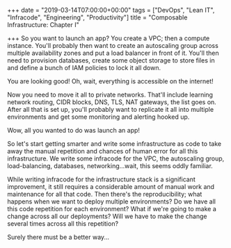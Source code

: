 +++
date = "2019-03-14T07:00:00+00:00"
tags = ["DevOps", "Lean IT", "Infracode", "Engineering", "Productivity"]
title = "Composable Infrastructure: Chapter I"

+++
So you want to launch an app? You create a VPC; then a compute instance. You'll probably then want to create an autoscaling group across multiple availability zones and put a load balancer in front of it. You'll then need to provision databases, create some object storage to store files in and define a bunch of IAM policies to lock it all down.

You are looking good! Oh, wait, everything is accessible on the internet!

Now you need to move it all to private networks. That'll include learning network routing, CIDR blocks, DNS, TLS, NAT gateways, the list goes on. After all that is set up, you'll probably want to replicate it all into multiple environments and get some monitoring and alerting hooked up.

Wow, all you wanted to do was launch an app!

So let's start getting smarter and write some infrastructure as code to take away the manual repetition and chances of human error for all this infrastructure. We write some infracode for the VPC, the autoscaling group, load-balancing, databases, networking...wait, this seems oddly familiar.

While writing infracode for the infrastructure stack is a significant improvement, it still requires a considerable amount of manual work and maintenance for all that code. Then there's the reproducibility; what happens when we want to deploy multiple environments? Do we have all this code repetition for each environment? What if we're going to make a change across all our deployments? Will we have to make the change several times across all this repetition?

Surely there must be a better way...